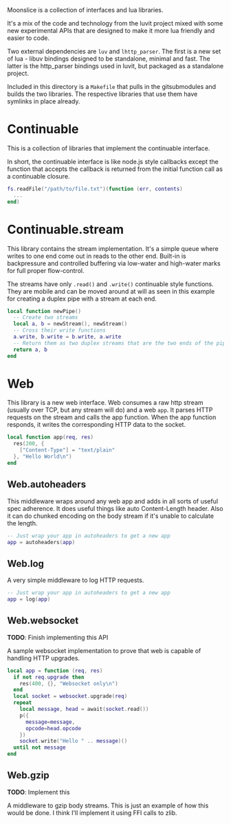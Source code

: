 Moonslice is a collection of interfaces and lua libraries.

It's a mix of the code and technology from the luvit project mixed with some
new experimental APIs that are designed to make it more lua friendly and easier
to code.

Two external dependencies are `luv` and `lhttp_parser`.  The first is a new set
of lua - libuv bindings designed to be standalone, minimal and fast.  The latter
is the http_parser bindings used in luvit, but packaged as a standalone project.

Included in this directory is a `Makefile` that pulls in the gitsubmodules and
builds the two libraries.  The respective libraries that use them have symlinks
in place already.

# Continuable

This is a collection of libraries that implement the continuable interface.

In short, the continuable interface is like node.js style callbacks except the
function that accepts the callback is returned from the initial function call
as a continuable closure.

```lua
fs.readFile("/path/to/file.txt")(function (err, contents)
  ...
end)
```

# Continuable.stream

This library contains the stream implementation.  It's a simple queue where
writes to one end come out in reads to the other end.  Built-in is backpressure
and controlled buffering via low-water and high-water marks for full proper
flow-control.

The streams have only `.read()` and `.write()` continuable style functions.
They are mobile and can be moved around at will as seen in this example for
creating a duplex pipe with a stream at each end.

```lua
local function newPipe()
  -- Create two streams
  local a, b = newStream(), newStream()
  -- Cross their write functions
  a.write, b.write = b.write, a.write
  -- Return them as two duplex streams that are the two ends of the pipe
  return a, b
end
```

# Web

This library is a new web interface.  Web consumes a raw http stream (usually
over TCP, but any stream will do) and a web `app`.  It parses HTTP requests on
the stream and calls the app function.  When the app function responds, it
writes the corresponding HTTP data to the socket.

```lua
local function app(req, res)
  res(200, {
    ["Content-Type"] = "text/plain"
  }, "Hello World\n")
end
```

## Web.autoheaders

This middleware wraps around any web app and adds in all sorts of useful spec
adherence.  It does useful things like auto Content-Length header.  Also it can
do chunked encoding on the body stream if it's unable to calculate the length.

```lua
-- Just wrap your app in autoheaders to get a new app
app = autoheaders(app)
```

## Web.log

A very simple middleware to log HTTP requests.

```lua
-- Just wrap your app in autoheaders to get a new app
app = log(app)
```

## Web.websocket

**TODO**: Finish implementing this API

A sample websocket implementation to prove that web is capable of handling HTTP
upgrades.

```lua
local app = function (req, res)
  if not req.upgrade then
    res(400, {}, "Websocket only\n")
  end
  local socket = websocket.upgrade(req)
  repeat
    local message, head = await(socket.read())
    p({
      message=message,
      opcode=head.opcode
    })
    socket.write("Hello " .. message)()
  until not message
end
```

## Web.gzip

**TODO**: Implement this

A middleware to gzip body streams.  This is just an example of how this would be
done.  I think I'll implement it using FFI calls to zlib.